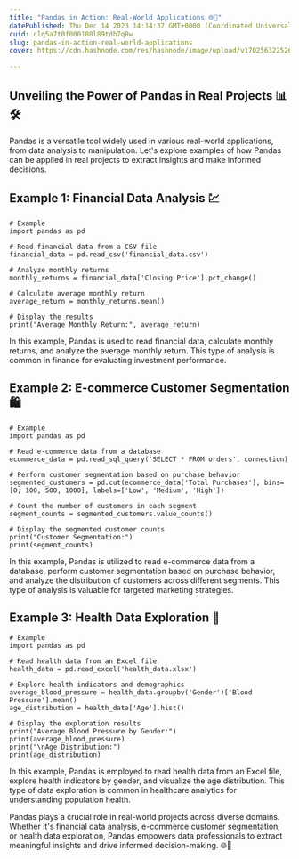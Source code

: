 ```yaml
---
title: "Pandas in Action: Real-World Applications 🌐🚀"
datePublished: Thu Dec 14 2023 14:14:37 GMT+0000 (Coordinated Universal Time)
cuid: clq5a7t0f000108l89tdh7q8w
slug: pandas-in-action-real-world-applications
cover: https://cdn.hashnode.com/res/hashnode/image/upload/v1702563225262/955776b0-89e3-49cf-bfdd-f6933e2f5ad5.gif

---
```


## Unveiling the Power of Pandas in Real Projects 📊🛠️

Pandas is a versatile tool widely used in various real-world applications, from data analysis to manipulation. Let's explore examples of how Pandas can be applied in real projects to extract insights and make informed decisions.

## Example 1: Financial Data Analysis 💹

```plaintext
# Example
import pandas as pd

# Read financial data from a CSV file
financial_data = pd.read_csv('financial_data.csv')

# Analyze monthly returns
monthly_returns = financial_data['Closing Price'].pct_change()

# Calculate average monthly return
average_return = monthly_returns.mean()

# Display the results
print("Average Monthly Return:", average_return)
```

In this example, Pandas is used to read financial data, calculate monthly returns, and analyze the average monthly return. This type of analysis is common in finance for evaluating investment performance.

## Example 2: E-commerce Customer Segmentation 🛍️

```plaintext
# Example
import pandas as pd

# Read e-commerce data from a database
ecommerce_data = pd.read_sql_query('SELECT * FROM orders', connection)

# Perform customer segmentation based on purchase behavior
segmented_customers = pd.cut(ecommerce_data['Total Purchases'], bins=[0, 100, 500, 1000], labels=['Low', 'Medium', 'High'])

# Count the number of customers in each segment
segment_counts = segmented_customers.value_counts()

# Display the segmented customer counts
print("Customer Segmentation:")
print(segment_counts)
```

In this example, Pandas is utilized to read e-commerce data from a database, perform customer segmentation based on purchase behavior, and analyze the distribution of customers across different segments. This type of analysis is valuable for targeted marketing strategies.

## Example 3: Health Data Exploration 🏥

```plaintext
# Example
import pandas as pd

# Read health data from an Excel file
health_data = pd.read_excel('health_data.xlsx')

# Explore health indicators and demographics
average_blood_pressure = health_data.groupby('Gender')['Blood Pressure'].mean()
age_distribution = health_data['Age'].hist()

# Display the exploration results
print("Average Blood Pressure by Gender:")
print(average_blood_pressure)
print("\nAge Distribution:")
print(age_distribution)
```

In this example, Pandas is employed to read health data from an Excel file, explore health indicators by gender, and visualize the age distribution. This type of data exploration is common in healthcare analytics for understanding population health.

Pandas plays a crucial role in real-world projects across diverse domains. Whether it's financial data analysis, e-commerce customer segmentation, or health data exploration, Pandas empowers data professionals to extract meaningful insights and drive informed decision-making. 🌐🚀